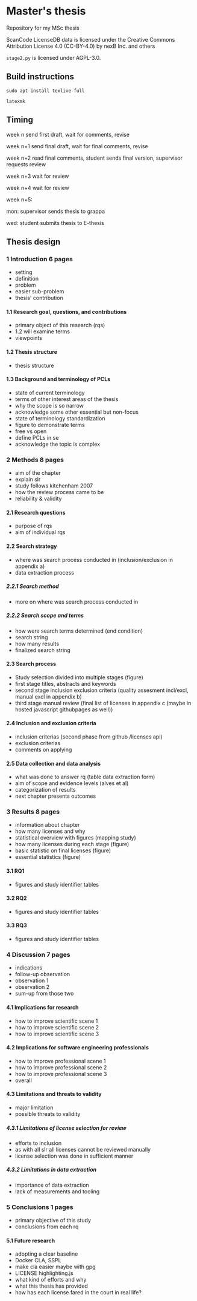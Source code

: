 # Master's thesis
Repository for my MSc thesis

ScanCode LicenseDB data is licensed under the Creative Commons Attribution License 4.0 (CC-BY-4.0) by nexB Inc. and others

`stage2.py` is licensed under AGPL-3.0.
## Build instructions
`sudo apt install texlive-full`

`latexmk`
## Timing

week n send first draft, wait for comments, revise

week n+1 send final draft, wait for final comments, revise

week n+2 read final comments, student sends final version, supervisor requests review

week n+3 wait for review

week n+4	wait for review

week n+5:

mon: supervisor sends thesis to grappa

wed: student submits thesis to E-thesis
## Thesis design
### 1 Introduction 6 pages
- setting
- definition
- problem
- easier sub-problem
- thesis' contribution
#### 1.1 Research goal, questions, and contributions
- primary object of this research (rqs)
- 1.2 will examine terms
- viewpoints
#### 1.2 Thesis structure
- thesis structure
#### 1.3 Background and terminology of PCLs
- state of current terminology
- terms of other interest areas of the thesis
- why the scope is so narrow
- acknowledge some other essential but non-focus
- state of terminology standardization
- figure to demonstrate terms
- free vs open
- define PCLs in se
- acknowledge the topic is complex
### 2 Methods 8 pages
- aim of the chapter
- explain slr
- study follows kitchenham 2007
- how the review process came to be
- reliability & validity
#### 2.1 Research questions
- purpose of rqs
- aim of individual rqs
#### 2.2 Search strategy
- where was search process conducted in (inclusion/exclusion in appendix a)
- data extraction process
##### 2.2.1 Search method
- more on where was search process conducted in
##### 2.2.2 Search scope and terms
- how were search terms determined (end condition)
- search string
- how many results
- finalized search string
#### 2.3 Search process
- Study selection divided into multiple stages (figure)
- first stage titles, abstracts and keywords
- second stage inclusion exclusion criteria (quality assesment incl/excl, manual excl in appendix b)
- third stage manual review (final list of licenses in appendix c (maybe in hosted javascript githubpages as well))
#### 2.4 Inclusion and exclusion criteria
- inclusion criterias (second phase from github /licenses api)
- exclusion criterias
- comments on applying
#### 2.5 Data collection and data analysis
- what was done to answer rq (table data extraction form)
- aim of scope and evidence levels (alves et al)
- categorization of results
- next chapter presents outcomes
### 3 Results 8 pages
- information about chapter
- how many licenses and why
- statistical overview with figures (mapping study)
- how many licenses during each stage (figure)
- basic statistic on final licenses (figure)
- essential statistics (figure)
#### 3.1 RQ1
- figures and study identifier tables
#### 3.2 RQ2
- figures and study identifier tables
#### 3.3 RQ3
- figures and study identifier tables
### 4 Discussion 7 pages
- indications
- follow-up observation
- observation 1
- observation 2
- sum-up from those two
#### 4.1 Implications for research
- how to improve scientific scene 1
- how to improve scientific scene 2
- how to improve scientific scene 3
#### 4.2 Implications for software engineering professionals
- how to improve professional scene 1
- how to improve professional scene 2
- how to improve professional scene 3
- overall
#### 4.3 Limitations and threats to validity
- major limitation
- possible threats to validity
##### 4.3.1 Limitations of license selection for review
- efforts to inclusion
- as with all slr all licenses cannot be reviewed manually
- license selection was done in sufficient manner
##### 4.3.2 Limitations in data extraction
- importance of data extraction
- lack of measurements and tooling
### 5 Conclusions 1 pages
- primary objective of this study
- conclusions from each rq
#### 5.1 Future research
- adopting a clear baseline
- Docker CLA, SSPL
- make cla easier maybe with gpg
- LICENSE highlighting.js
- what kind of efforts and why
- what this thesis has provided
- how has each license fared in the court in real life?